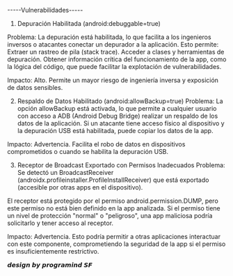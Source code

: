 -----Vulnerabilidades-----

1. Depuración Habilitada (android:debuggable=true)

Problema: La depuración está habilitada, lo que facilita a los ingenieros inversos o atacantes conectar 
un depurador a la aplicación. Esto permite: Extraer un rastreo de pila (stack trace).
Acceder a clases y herramientas de depuración.
Obtener información crítica del funcionamiento de la app, como la lógica del código, que puede facilitar la explotación de vulnerabilidades.

Impacto: Alto. Permite un mayor riesgo de ingeniería inversa y exposición de datos sensibles.

2. Respaldo de Datos Habilitado (android:allowBackup=true)
Problema: La opción allowBackup está activada, lo que permite a cualquier usuario con acceso a ADB
(Android Debug Bridge) realizar un respaldo de los datos de la aplicación. Si un atacante tiene acceso físico al
dispositivo y la depuración USB está habilitada, puede copiar los datos de la app.

Impacto: Advertencia. Facilita el robo de datos en dispositivos comprometidos o cuando se habilita la depuración USB.

3. Receptor de Broadcast Exportado con Permisos Inadecuados
Problema: Se detectó un BroadcastReceiver (androidx.profileinstaller.ProfileInstallReceiver) que está exportado (accesible por otras apps en el dispositivo).

El receptor está protegido por el permiso android.permission.DUMP, pero este permiso no está bien definido en la app analizada. Si el permiso tiene un nivel de protección "normal" o "peligroso", una app maliciosa podría solicitarlo y tener acceso al receptor.

Impacto: Advertencia. Esto podría permitir a otras aplicaciones interactuar con este componente, comprometiendo la seguridad de la app si el permiso es insuficientemente restrictivo.




𝙙𝙚𝙨𝙞𝙜𝙣 𝙗𝙮 𝙥𝙧𝙤𝙜𝙧𝙖𝙢𝙞𝙣𝙙 𝙎𝙁
